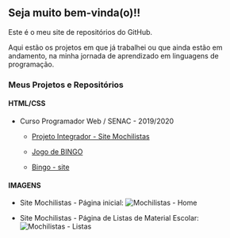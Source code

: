 ## Seja muito bem-vinda(o)!! 


Este é o meu site de repositórios do GitHub.

Aqui estão os projetos em que já trabalhei ou que ainda estão em andamento, na minha jornada de aprendizado em linguagens de programação.


### Meus Projetos e Repositórios



#### HTML/CSS

* Curso Programador Web / SENAC - 2019/2020
  
  - [Projeto Integrador - Site Mochilistas](https://github.com/carloscurty/mochilistas.git)
 
  - [Jogo de BINGO](https://github.com/carloscurty/bingo)
  
  - [Bingo - site](https://curtydigital.000webhostapp.com/bingo_75.html)
 


#### IMAGENS

* Site Mochilistas - Página inicial:
![Mochilistas - Home](https://user-images.githubusercontent.com/68711113/164065044-ab156554-939b-45fb-a4e6-f9d54c2085d0.png)


* Site Mochilistas - Página de Listas de Material Escolar:
![Mochilistas - Listas](https://user-images.githubusercontent.com/68711113/164065054-dc8eba8f-d8db-418a-a1bc-e9f0e76c36f1.png)
~~~
